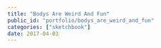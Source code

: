```yaml
---
title: "Bodys Are Weird And Fun"
public_id: "portfolio/bodys_are_weird_and_fun"
categories: ["sketchbook"]
date: 2017-04-03
---
```

